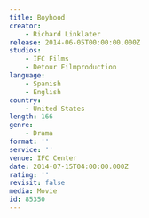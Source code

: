 ```yaml
---
title: Boyhood
creator:
    - Richard Linklater
release: 2014-06-05T00:00:00.000Z
studios:
    - IFC Films
    - Detour Filmproduction
language:
    - Spanish
    - English
country:
    - United States
length: 166
genre:
    - Drama
format: ''
service: ''
venue: IFC Center
date: 2014-07-15T04:00:00.000Z
rating: ''
revisit: false
media: Movie
id: 85350
---
```



